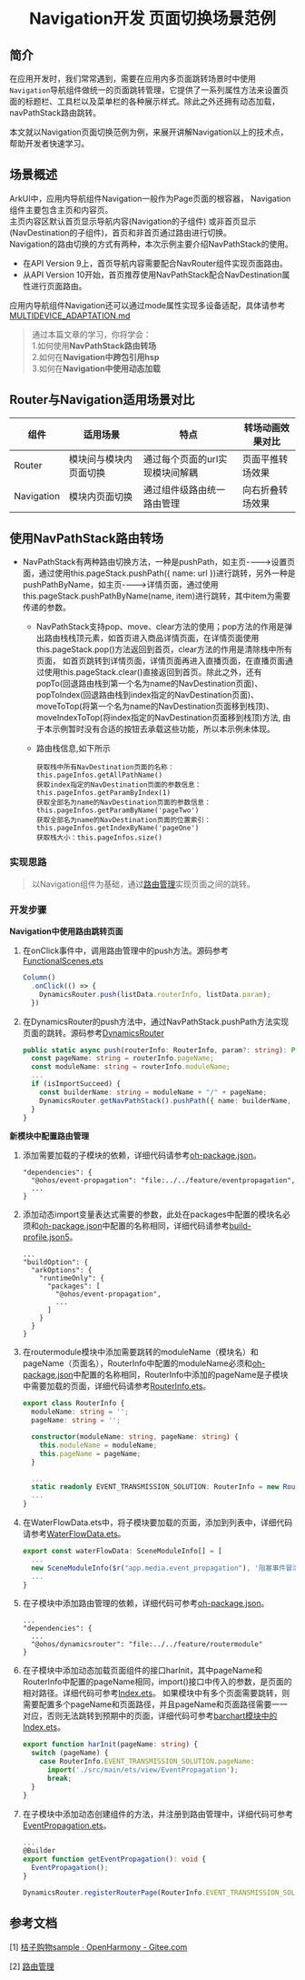 <p align="center">
  <h1 align="center">Navigation开发 页面切换场景范例</h1>
</p>

## 简介

在应用开发时，我们常常遇到，需要在应用内多页面跳转场景时中使用`Navigation`导航组件做统一的页面跳转管理，它提供了一系列属性方法来设置页面的标题栏、工具栏以及菜单栏的各种展示样式。除此之外还拥有动态加载，navPathStack路由跳转。

本文就以Navigation页面切换范例为例，来展开讲解Navigation以上的技术点，帮助开发者快速学习。

## 场景概述

ArkUI中，应用内导航组件Navigation一般作为Page页面的根容器， Navigation组件主要包含主页和内容页。    
主页内容区默认首页显示导航内容(Navigation的子组件) 或非首页显示(NavDestination的子组件)，首页和非首页通过路由进行切换。  
Navigation的路由切换的方式有两种，本次示例主要介绍NavPathStack的使用。
* 在API Version 9上，首页导航内容需要配合NavRouter组件实现页面路由。
* 从API Version 10开始，首页推荐使用NavPathStack配合NavDestination属性进行页面路由。

应用内导航组件Navigation还可以通过mode属性实现多设备适配，具体请参考[MULTIDEVICE_ADAPTATION.md](../../doc/MULTIDEVICE_ADAPTATION.md)

> 通过本篇文章的学习，你将学会：    
1.如何使用**NavPathStack路由转场**  
2.如何在**Navigation中跨包引用hsp**  
3.如何在**Navigation中使用动态加载**

## Router与Navigation适用场景对比
| 组件  | 适用场景 | 特点                | 转场动画效果对比 |
|-----|------|-------------------|----------|
| Router | 模块间与模块内页面切换  | 通过每个页面的url实现模块间解耦 | 页面平推转场效果 |
| Navigation | 模块内页面切换  | 通过组件级路由统一路由管理     | 向右折叠转场效果 |

## 使用NavPathStack路由转场
* NavPathStack有两种路由切换方法，一种是pushPath，如主页---->设置页面，通过使用this.pageStack.pushPath({ name: url })进行跳转，另外一种是pushPathByName，如主页---->详情页面，通过使用this.pageStack.pushPathByName(name, item)进行跳转，其中item为需要传递的参数。

    * NavPathStack支持pop、move、clear方法的使用；pop方法的作用是弹出路由栈栈顶元素，如首页进入商品详情页面，在详情页面使用this.pageStack.pop()方法返回到首页，clear方法的作用是清除栈中所有页面，
      如首页跳转到详情页面，详情页面再进入直播页面，在直播页面通过使用this.pageStack.clear()直接返回到首页。除此之外，还有popTo(回退路由栈到第一个名为name的NavDestination页面)、
      popToIndex(回退路由栈到index指定的NavDestination页面)、moveToTop(将第一个名为name的NavDestination页面移到栈顶)、moveIndexToTop(将index指定的NavDestination页面移到栈顶)方法,
      由于本示例暂时没有合适的按钮去承载这些功能，所以本示例未体现。

    * 路由栈信息,如下所示
        ```
        获取栈中所有NavDestination页面的名称：this.pageInfos.getAllPathName()
        获取index指定的NavDestination页面的参数信息：this.pageInfos.getParamByIndex(1)
        获取全部名为name的NavDestination页面的参数信息：this.pageInfos.getParamByName('pageTwo')
        获取全部名为name的NavDestination页面的位置索引：this.pageInfos.getIndexByName('pageOne')
        获取栈大小：this.pageInfos.size()
        ```

### 实现思路

> 以Navigation组件为基础，通过[路由管理](../../feature/routermodule/README.md)实现页面之间的跳转。

### 开发步骤

**Navigation中使用路由跳转页面**

1. 在onClick事件中，调用路由管理中的push方法。源码参考[FunctionalScenes.ets](../../feature/functionalscenes/src/main/ets/FunctionalScenes.ets)
  
    ```ts
    Column()
      .onClick(() => {
        DynamicsRouter.push(listData.routerInfo, listData.param);
      })
    ```

2. 在DynamicsRouter的push方法中，通过NavPathStack.pushPath方法实现页面的跳转。源码参考[DynamicsRouter](../../feature/routermodule/src/main/ets/router/DynamicsRouter.ets)

    ```ts
    public static async push(routerInfo: RouterInfo, param?: string): Promise<void> {
      const pageName: string = routerInfo.pageName;
      const moduleName: string = routerInfo.moduleName;
      ...
      if (isImportSucceed) {
        const builderName: string = moduleName + "/" + pageName;
        DynamicsRouter.getNavPathStack().pushPath({ name: builderName, param: param });
      }
    }
    ```
   
**新模块中配置路由管理**

1. 添加需要加载的子模块的依赖，详细代码请参考[oh-package.json](../../product/entry/oh-package.json5)。

    ```
    "dependencies": {
      "@ohos/event-propagation": "file:../../feature/eventpropagation",
      ...
    }
    ```

2. 添加动态import变量表达式需要的参数，此处在packages中配置的模块名必须和[oh-package.json](../../product/entry/oh-package.json5)中配置的名称相同，详细代码请参考[build-profile.json5](../../product/entry/build-profile.json5)。

    ```
    ...
    "buildOption": {
      "arkOptions": {
        "runtimeOnly": {
          "packages": [
            "@ohos/event-propagation",
            ...
          ]
        }
      }
    }
    ```

3. 在routermodule模块中添加需要跳转的moduleName（模块名）和pageName（页面名），RouterInfo中配置的moduleName必须和[oh-package.json](../../product/entry/oh-package.json5)中配置的名称相同，RouterInfo中添加的pageName是子模块中需要加载的页面，详细代码请参考[RouterInfo.ets](./src/main/ets/constants/RouterInfo.ets)。

    ```ts
    export class RouterInfo {
      moduleName: string = '';
      pageName: string = '';
    
      constructor(moduleName: string, pageName: string) {
        this.moduleName = moduleName;
        this.pageName = pageName;
      }
    
      ...
      static readonly EVENT_TRANSMISSION_SOLUTION: RouterInfo = new RouterInfo('@ohos/event-propagation', 'EventPropagation');
      ...
    }
    ```

4. 在WaterFlowData.ets中，将子模块要加载的页面，添加到列表中，详细代码请参考[WaterFlowData.ets](../../product/entry/src/main/ets/data/WaterFlowData.ets)。

    ```ts
    export const waterFlowData: SceneModuleInfo[] = [
      ...
      new SceneModuleInfo($r("app.media.event_propagation"), '阻塞事件冒泡', RouterInfo.EVENT_TRANSMISSION_SOLUTION, '其他', 1),
      ...
    }
    ```

5. 在子模块中添加路由管理的依赖，详细代码可参考[oh-package.json](../eventpropagation/oh-package.json5)。

    ```
    ...
    "dependencies": {
      ...
      "@ohos/dynamicsrouter": "file:../../feature/routermodule"
    }
    ```

6. 在子模块中添加动态加载页面组件的接口harInit，其中pageName和RouterInfo中配置的pageName相同，import()接口中传入的参数，是页面的相对路径。详细代码可参考[Index.ets](../eventpropagation/Index.ets)。
   如果模块中有多个页面需要跳转，则需要配置多个pageName和页面路径，并且pageName和页面路径需要一一对应，否则无法跳转到预期中的页面，详细代码可参考[barchart模块中的Index.ets](../barchart/Index.ets)。

    ```ts
    export function harInit(pageName: string) {
      switch (pageName) {
        case RouterInfo.EVENT_TRANSMISSION_SOLUTION.pageName:
          import('./src/main/ets/view/EventPropagation');
          break;
      }
    }
    ```
   
7. 在子模块中添加动态创建组件的方法，并注册到路由管理中，详细代码可参考[EventPropagation.ets](../eventpropagation/src/main/ets/view/EventPropagation.ets)。

    ```ts
    ...
    @Builder
    export function getEventPropagation(): void {
      EventPropagation();
    }
    
    DynamicsRouter.registerRouterPage(RouterInfo.EVENT_TRANSMISSION_SOLUTION,wrapBuilder(getEventPropagation));
    ```

## 参考文档

[1] [桔子购物sample · OpenHarmony - Gitee.com](https://gitee.com/openharmony/applications_app_samples/tree/master/code/Solutions/Shopping/OrangeShopping)

[2] [路由管理](../../feature/routermodule/README.md)